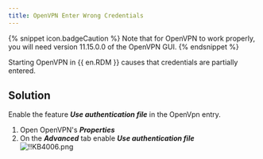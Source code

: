 ```yaml
---
title: OpenVPN Enter Wrong Credentials
---
```

{% snippet icon.badgeCaution %}
Note that for OpenVPN to work properly, you will need version 11.15.0.0 of the OpenVPN GUI.
{% endsnippet %}  

Starting OpenVPN in {{ en.RDM }} causes that credentials are partially entered.
## Solution
Enable the feature ***Use authentication file*** in the OpenVpn entry.  

1. Open OpenVPN's ***Properties***
1. On the ***Advanced*** tab enable ***Use authentication file***  
![!!KB4006.png](/img/en/kb/KB4006.png)
